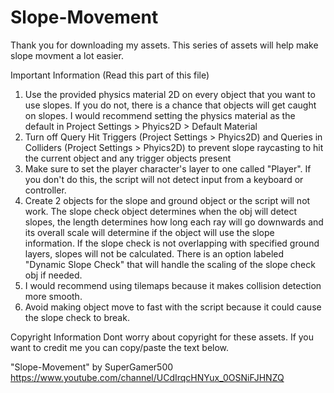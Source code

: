 # Slope-Movement

Thank you for downloading my assets. This series of assets will help make slope movment a lot easier.

Important Information (Read this part of this file)
1. Use the provided physics material 2D on every object that you want to use slopes. If you do not, there is a chance that objects will get caught on slopes. I would recommend setting the physics material as the default in Project Settings > Phyics2D > Default Material
2. Turn off Query Hit Triggers (Project Settings > Phyics2D) and Queries in Colliders (Project Settings > Phyics2D) to prevent slope raycasting to hit the current object and any trigger objects present
3. Make sure to set the player character's layer to one called "Player". If you don't do this, the script will not detect input from a keyboard or controller.
4. Create 2 objects for the slope and ground object or the script will not work. The slope check object determines when the obj will detect slopes, the length determines how long each ray will go downwards and its overall scale will determine if the object will use the slope information. If the slope check is not overlapping with specified ground layers, slopes will not be calculated. There is an option labeled "Dynamic Slope Check" that will handle the scaling of the slope check obj if needed.
5. I would recommend using tilemaps because it makes collision detection more smooth.
6. Avoid making object move to fast with the script because it could cause the slope check to break.

Copyright Information
Dont worry about copyright for these assets. If you want to credit me you can copy/paste the text below.

"Slope-Movement" by SuperGamer500 https://www.youtube.com/channel/UCdIrqcHNYux_0OSNiFJHNZQ


    
    

